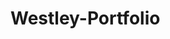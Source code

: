 # Westley-Portfolio


<div class="flourish-embed flourish-chart" data-src="visualisation/4213154"><script src="https://public.flourish.studio/resources/embed.js"></script></div> 
